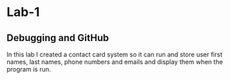 # Lab-1
## Debugging and GitHub
In this lab I created a contact card system so it can run and store user first names, last names, phone numbers and emails and display them when the program is run.



